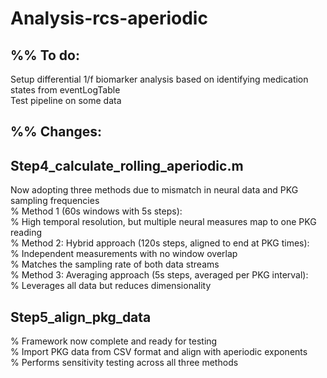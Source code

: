 # Analysis-rcs-aperiodic  

## %% To do:  
Setup differential 1/f biomarker analysis based on identifying medication states from eventLogTable  
Test pipeline on some data  

## %% Changes:  
## Step4_calculate_rolling_aperiodic.m  
Now adopting three methods due to mismatch in neural data and PKG sampling frequencies  
% Method 1 (60s windows with 5s steps):  
% High temporal resolution, but multiple neural measures map to one PKG reading  
% Method 2: Hybrid approach (120s steps, aligned to end at PKG times):  
% Independent measurements with no window overlap  
% Matches the sampling rate of both data streams  
% Method 3: Averaging approach (5s steps, averaged per PKG interval):  
% Leverages all data but reduces dimensionality  
  
## Step5_align_pkg_data  
% Framework now complete and ready for testing  
% Import PKG data from CSV format and align with aperiodic exponents  
% Performs sensitivity testing across all three methods  
